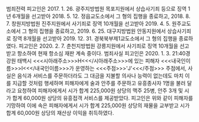 범죄전력
피고인은 2017. 1. 26. 광주지방법원 목포지원에서 상습사기죄 등으로 징역 1년 6개월을 선고받아 2018. 5. 12. 정읍교도소에서 그 형의 집행을 종료하고, 2018. 8. 7. 창원지방법원 진주지원에서 사기죄로 징역 10개월을 선고받아 2019. 4. 5. 원주교도소에서 그 형의 집행을 종료하고, 2019. 6. 25. 대구지방법원 안동지원에서 상습사기죄로 징역 8개월을 선고받아 2019. 12. 31. 경북북부제1교도소에서 그 형의 집행을 종료하였다. 피고인은 2020. 2. 7. 춘천지방법원 강릉지원에서 사기죄로 징역 10개월을 선고받고 항소하여 현재 항소심 재판 계속 중이다.
범죄사실
피고인은 2020. 1. 3. 21:40경 강원 태백시 <<<시아래주소>>>H<<</시아래주소>>>에 있는 피해자 <<<내국인이름>>>I<<</내국인이름>>>가 운영하는 <<<주점>>>'J'<<</주점>>> 주점에서, 사실은 음식과 서비스를 주문하더라도 그 대금을 지불할 의사나 능력이 없는데도 마치 이를 지급할 것처럼 행세하며 피해자에게 술과 안주를 주문하고 유흥종사자 1명을 불러 달라고 요청하여 피해자에게서 시가 합계 225,000원 상당의 맥주 25병, 안주 3개 및 시가 합계 60,000원 상당의 유흥접객 서비스를 제공받았다.
피고인은 위와 같이 피해자를 기망하여 이에 속은 피해자에게서 시가 합계 225,000원 상당의 재물을 교부받고 시가 합계 60,000원 상당의 재산상 이익을 취득하였다.